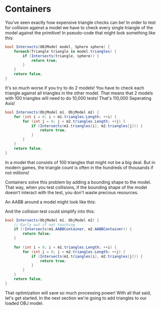 # Containers

You've seen exactly how expensive triangle checks can be! In order to test for collision against a model we have to check every single triangle of the model against the primitive! In pseudo-code that might look something like this:

```cs
bool Intersects(OBJModel model, Sphere sphere) {
    foreach(Triangle triangle in model.triangles) {
        if (Intersects(triangle, sphere)) {
            return true;
        }
    }
    return false;
}
```

It's so much worse if you try to do 2 models! You have to check each triangle against all triangles in the other model. That means that 2 models with 100 triangles will need to do 10,000 tests! That's 110,000 Seperating Axis!

```cs
bool Intersects(ObjModel m1, ObjModel m2) {
    for (int i = 0; i < m1.triangles.Length; ++i) {
        for (int j = 0; j < m2.triangles.Length; ++j) {
            if (Intersects(m1.triangles[i], m2.triangles[j])) {
                return true;
            }
        }
    }
    return false;
}
```

In a model that consists of 100 triangles that might not be a big deal. But in modern games, the triangle count is often in the hundreds of thousands if not millions!

Containers solve this problem by adding a bounding shape to the model. That way, when you test collisions, if the bounding shape of the model doesn't interact with the test, you don't waste precious resources.

An AABB around a model might look like this:

And the collision test could simplify into this:

```cs
bool Intersects(ObjModel m1, ObjModel m2) {
    // Early out if not touching
    if (!Intersects(m1.AABBContainer, m2.AABBContainer)) {
        return false;
    }
    
    for (int i = 0; i < m1.triangles.Length; ++i) {
        for (int j = 0; j < m2.triangles.Length; ++j) {
            if (Intersects(m1.triangles[i], m2.triangles[j])) {
                return true;
            }
        }
    }
    return false;
}
```

That optimization will save so much processing power! With all that said, let's get started. In the next section we're going to add triangles to our loaded OBJ model.